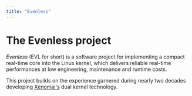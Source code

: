 ```yaml
---
title: "Evenless"
---
```


# The Evenless project

_Evenless_ (EVL for short) is a software project for implementing a
compact real-time core into the Linux kernel, which delivers reliable
real-time performances at low engineering, maintenance and runtime
costs.

This project builds on the experience garnered during nearly two
decades developing [Xenomai's](https://xenomai.org/) dual kernel
technology.

